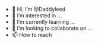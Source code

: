 - 👋 Hi, I’m @Daddyleed
- 👀 I’m interested in ...
- 🌱 I’m currently learning ...
- 💞️ I’m looking to collaborate on ...
- 📫 How to reach 
